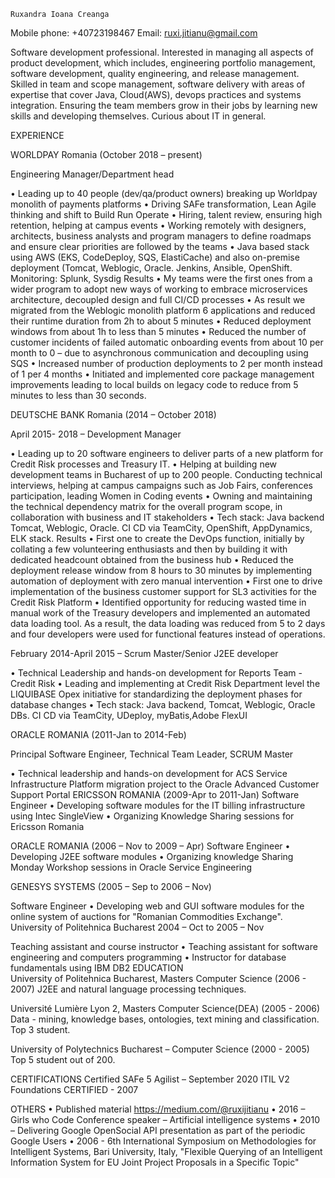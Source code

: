 	Ruxandra Ioana Creanga

Mobile phone:
+40723198467
Email:
ruxi.jitianu@gmail.com
	

Software development professional.
Interested in managing all aspects of product development, which includes, engineering portfolio management, software development, quality engineering, and release management.
Skilled in team and scope management, software delivery with areas of expertise that cover Java, Cloud(AWS), devops practices and systems integration.
Ensuring the team members grow in their jobs by learning new skills and developing themselves.
Curious about IT in general.  
	
EXPERIENCE 		

WORLDPAY Romania (October 2018 – present)

Engineering Manager/Department head

•	Leading up to 40 people (dev/qa/product owners) breaking up Worldpay monolith of payments platforms 
•	Driving SAFe transformation, Lean Agile thinking and shift to Build Run Operate 
•	Hiring, talent review, ensuring high retention, helping at campus events
•	Working remotely with designers, architects, business analysts and program managers to define roadmaps and ensure clear priorities are followed by the teams
•	Java based stack using AWS (EKS, CodeDeploy, SQS, ElastiCache) and also on-premise deployment (Tomcat, Weblogic, Oracle. Jenkins, Ansible, OpenShift. Monitoring: Splunk, Sysdig
Results
•	My teams were the first ones from a wider program to adopt new ways of working to embrace microservices architecture, decoupled design and full CI/CD processes
•	As result we migrated from the Weblogic monolith platform 6 applications and reduced their runtime duration from 2h to about 5 minutes
•	Reduced deployment windows from about 1h to less than 5 minutes
•	Reduced the number of customer incidents of failed automatic onboarding events from about 10 per month to 0 – due to asynchronous communication and decoupling using SQS
•	Increased number of production deployments to 2 per month instead of 1 per 4 months
•	Initiated and implemented core package management improvements leading to local builds on legacy code to reduce from 5 minutes to less than 30 seconds.






DEUTSCHE BANK Romania (2014 – October 2018)


April 2015- 2018 – Development Manager

•	Leading up to 20 software engineers to deliver parts of a new platform for Credit Risk processes and Treasury IT.
•	Helping at building new development teams in Bucharest of up to 200 people. Conducting technical interviews, helping at campus campaigns such as Job Fairs, conferences participation, leading Women in Coding events 
•	Owning and maintaining the technical dependency matrix for the overall program scope, in collaboration with business and IT stakeholders
•	Tech stack: Java backend Tomcat, Weblogic, Oracle. CI CD via TeamCity, OpenShift, AppDynamics, ELK stack.
Results
•	First one to create the DevOps function, initially by collating a few volunteering enthusiasts and then by building it with dedicated headcount obtained from the business hub 
•	Reduced the deployment release window from 8 hours to 30 minutes by implementing automation of deployment with zero manual intervention
•	First one to drive implementation of the business customer support for SL3 activities for the Credit Risk Platform
•	Identified opportunity for reducing wasted time in manual work of the Treasury developers and implemented an automated data loading tool. As a result, the data loading was reduced from 5 to 2 days and four developers were used for functional features instead of operations. 

February 2014-April 2015 – Scrum Master/Senior J2EE developer 

•	Technical Leadership and hands-on development for Reports Team - Credit Risk
•	Leading and implementing at Credit Risk Department level the LIQUIBASE Opex initiative for standardizing the deployment phases for database changes
•	Tech stack: Java backend, Tomcat, Weblogic, Oracle DBs. CI CD via TeamCity, UDeploy, myBatis,Adobe FlexUI


ORACLE ROMANIA (2011-Jan to 2014-Feb)

Principal Software Engineer, Technical Team Leader, SCRUM Master

•	Technical leadership and hands-on development for ACS Service Infrastructure Platform migration project to the Oracle Advanced Customer Support Portal
ERICSSON ROMANIA (2009-Apr to 2011-Jan)
Software Engineer
•	Developing software modules for the IT billing infrastructure using Intec SingleView 
•	Organizing Knowledge Sharing sessions for Ericsson Romania

ORACLE ROMANIA (2006 – Nov to 2009 – Apr)
Software Engineer
•	Developing J2EE software modules
•	Organizing knowledge Sharing Monday Workshop sessions in Oracle Service Engineering

GENESYS SYSTEMS (2005 – Sep to 2006 – Nov)

Software Engineer
•	Developing web and GUI software modules for the online system of auctions for "Romanian Commodities Exchange". 
University of Politehnica Bucharest
2004 – Oct to 2005 – Nov

Teaching assistant and course instructor
•	Teaching assistant for software engineering and computers programming
•	Instructor for database fundamentals using IBM DB2
EDUCATION 		
University of Politehnica Bucharest, Masters Computer Science
 (2006 - 2007)
J2EE and natural language processing techniques.
 
Université Lumière Lyon 2, Masters Computer Science(DEA) (2005 - 2006)
Data - mining, knowledge bases, ontologies, text mining and classification.
Top 3 student. 

University of Polytechnics Bucharest – Computer Science (2000 - 2005)
Top 5 student out of 200.



 CERTIFICATIONS 
Certified SAFe 5 Agilist – September 2020
ITIL V2 Foundations CERTIFIED - 2007	
	
		
	
	
OTHERS 		•	Published material https://medium.com/@ruxijitianu
•	2016 – Girls who Code Conference speaker – Artificial intelligence systems
•	2010 – Delivering Google OpenSocial API presentation as part of the periodic Google Users 
•	2006 - 6th International Symposium on Methodologies for Intelligent Systems, Bari University, Italy, "Flexible Querying of an Intelligent Information System for EU Joint Project Proposals in a Specific Topic"  

